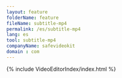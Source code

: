```yaml
---
layout: feature
folderName: feature
fileName: subtitle-mp4
permalink: /es/subtitle-mp4
lang: es
tool: subtitle-mp4
companyName: safevideokit
domain : com
---
```


{% include VideoEditorIndex/index.html %}

   